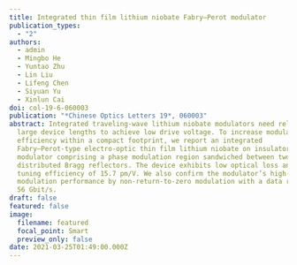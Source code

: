 ```yaml
---
title: Integrated thin film lithium niobate Fabry–Perot modulator
publication_types:
  - "2"
authors:
  - admin
  - Mingbo He
  - Yuntao Zhu
  - Lin Liu
  - Lifeng Chen
  - Siyuan Yu
  - Xinlun Cai
doi: col-19-6-060003
publication: "*Chinese Optics Letters 19*, 060003"
abstract: Integrated traveling-wave lithium niobate modulators need relatively
  large device lengths to achieve low drive voltage. To increase modulation
  efficiency within a compact footprint, we report an integrated
  Fabry–Perot-type electro-optic thin film lithium niobate on insulator
  modulator comprising a phase modulation region sandwiched between two
  distributed Bragg reflectors. The device exhibits low optical loss and a high
  tuning efficiency of 15.7 pm/V. We also confirm the modulator’s high-speed
  modulation performance by non-return-to-zero modulation with a data rate up to
  56 Gbit/s.
draft: false
featured: false
image:
  filename: featured
  focal_point: Smart
  preview_only: false
date: 2021-03-25T01:49:00.000Z
---
```

